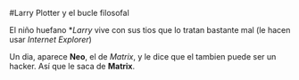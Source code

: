 
#Larry Plotter y el bucle filosofal

El niño huefano **Larry* vive con sus tios que lo tratan bastante mal 
(le hacen usar *Internet Explorer*)

Un dia, aparece **Neo**, el de *Matrix*, y le dice que el tambien puede ser un hacker.
Así que le saca de **Matrix**.
